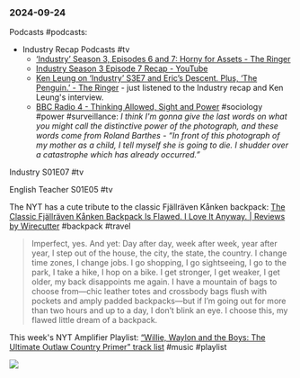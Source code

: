 ### 2024-09-24
Podcasts #podcasts:
- Industry Recap Podcasts #tv 
	- [‘Industry’ Season 3, Episodes 6 and 7: Horny for Assets - The Ringer](https://www.theringer.com/2024/9/24/24252817/industry-season-3-episodes-6-7-horny-for-assets)
	- [Industry Season 3 Episode 7 Recap - YouTube](https://www.youtube.com/watch?v=EijNKiseSLE)
	- [Ken Leung on ‘Industry’ S3E7 and Eric’s Descent. Plus, ‘The Penguin.’ - The Ringer](https://www.theringer.com/2024/9/22/24251797/ken-leung-industry-s3e7-eric-moral-descent-the-penguin-show-waddles) - just listened to the Industry recap and Ken Leung's interview.
	- [BBC Radio 4 - Thinking Allowed, Sight and Power](https://www.bbc.co.uk/programmes/m00237q4) #sociology #power #surveillance:  _I think I'm gonna give the last words on what you might call the distinctive power of the photograph, and these words come from Roland Barthes - “In front of this photograph of my mother as a child, I tell myself she is going to die. I shudder over a catastrophe which has already occurred.”_

Industry S01E07 #tv 

English Teacher S01E05 #tv

The NYT has a cute tribute to the classic Fjällräven Kånken backpack: [The Classic Fjällräven Kånken Backpack Is Flawed. I Love It Anyway. | Reviews by Wirecutter](https://www.nytimes.com/wirecutter/reviews/classic-fjallraven-kanken-backpack/) #backpack #travel

> Imperfect, yes. And yet: Day after day, week after week, year after year, I step out of the house, the city, the state, the country. I change time zones, I change jobs. I go shopping, I go sightseeing, I go to the park, I take a hike, I hop on a bike. I get stronger, I get weaker, I get older, my back disappoints me again. I have a mountain of bags to choose from—chic leather totes and crossbody bags flush with pockets and amply padded backpacks—but if I’m going out for more than two hours and up to a day, I don’t blink an eye. I choose this, my flawed little dream of a backpack.

This week's NYT Amplifier Playlist: [“Willie, Waylon and the Boys: The Ultimate Outlaw Country Primer” track list](https://music.youtube.com/playlist?list=PLu_RmAJBNiIIBM_ClaXc-5e3CYdgRU1dK&si=u4rmk3t-cc9nlqSg) #music #playlist

![](https://x.com/mrkaran_/status/1838640957396521331)
